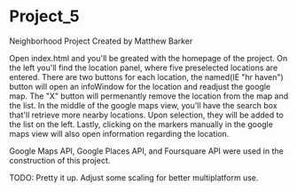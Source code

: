 # Project_5
Neighborhood Project
Created by Matthew Barker

Open index.html and you'll be greated with the homepage of the project. On the left you'll find the location panel, where five preselected locations are entered.
There are two buttons for each location, the named(IE "hr haven") button will open an infoWindow for the location and readjust the google map. The "X" button will permenantly remove the location from the map and the list.
In the middle of the google maps view, you'll have the search box that'll retrieve more nearby locations. Upon selection, they will be added to the list on the left. 
Lastly, clicking on the markers manually in the google maps view will also open information regarding the location. 

Google Maps API, Google Places API, and Foursquare API were used in the construction of this project. 

TODO: Pretty it up. Adjust some scaling for better multiplatform use.
